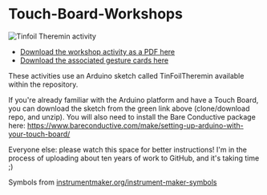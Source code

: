 # Touch-Board-Workshops

![Tinfoil Theremin activity](TinFoilThereminWorkshop.png)

- [Download the workshop activity as a PDF here](TinFoilThereminWorkshop.pdf)
- [Download the associated gesture cards here](TouchBoardCards.pdf)

These activities use an Arduino sketch called TinFoilTheremin available within the repository.

If you're already familiar with the Arduino platform and have a Touch Board, you can download the sketch from the green link above (clone/download repo, and unzip).  You will also need to install the Bare Conductive package here: https://www.bareconductive.com/make/setting-up-arduino-with-your-touch-board/

Everyone else: please watch this space for better instructions! I'm in the process of uploading about ten years of work to GitHub, and it's taking time ;)

Symbols from [instrumentmaker.org/instrument-maker-symbols](http://instrumentmaker.org/instrument-maker-symbols/)

